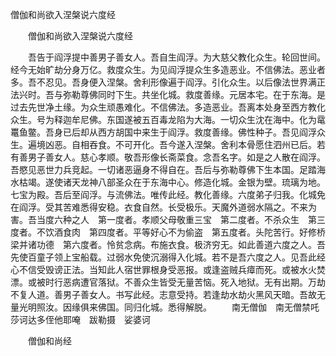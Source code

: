   僧伽和尚欲入涅槃说六度经
　　




　　僧伽和尚欲入涅槃说六度经

　　吾告于阎浮提中善男子善女人。吾自生阎浮。为大慈父教化众生。轮回世间。经今无始旷劫分身万亿。救度众生。为见阎浮提众生多造恶业。不信佛法。恶业者多。吾不忍见。吾身便入涅槃。舍利形像遍于阎浮。引化众生。以后像法世界满正法兴时。吾与弥勒尊佛同时下生。共坐化城。救度善缘。元居本宅。在于东海。是过去先世净土缘。为众生顽愚难化。不信佛法。多造恶业。吾离本处身至西方教化众生。号为释迦牟尼佛。东国遂被五百毒龙陷为大海。一切众生沈在海中。化为鼋鼍鱼鳖。吾身已后却从西方胡国中来生于阎浮。救度善缘。佛性种子。吾见阎浮众生。遍境凶恶。自相吞食。不可开化。吾今遂入涅槃。舍利本骨愿住泗州已后。若有善男子善女人。慈心孝顺。敬吾形像长斋菜食。念吾名字。如是之人散在阎浮。吾愍见恶世力兵竞起。一切诸恶逼身不得自在。吾后与弥勒尊佛下生本国。足踏海水枯竭。遂使诸天龙神八部圣众在于东海中心。修造化城。金银为壁。琉璃为地。七宝为殿。吾后至阎浮。与流佛法。唯传此经。教化善缘。六度弟子归我。化城免在阎浮。受其苦难悉得安稳。衣食自然。长受极乐。天魔外道弱水隔之。不来为害。吾当度六种之人　第一度者。孝顺父母敬重三宝　第二度者。不杀众生　第三度者。不饮酒食肉　第四度者。平等好心不为偷盗　第五度者。头陀苦行。好修桥梁并诸功德　第六度者。怜贫念病。布施衣食。极济穷无。如此善道六度之人。吾先使百童子领上宝船载。过弱水免使沉溺得入化城。若不是吾六度之人。见吾此经心不信受毁谤正法。当知此人宿世罪根身受恶报。或逢盗贼兵瘴而死。或被水火焚漂。或被时行恶病遭官落狱。不善众生皆受无量苦恼。死入地狱。无有出期。万劫不复人道。善男子善女人。书写此经。志意受持。若逢劫水劫火黑风天暗。吾故无量光明照汝。因缘俱来佛国。同归化城。悉得解脱。
　　南无僧伽　南无僧禁吒　莎诃达多侄他耶唵　跋勒摄　娑婆诃

　　僧伽和尚经


